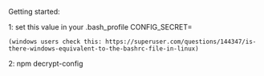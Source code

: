 Getting started:

  1: set this value in your .bash_profile
    CONFIG_SECRET=<get this key from Holt please>

    (windows users check this: https://superuser.com/questions/144347/is-there-windows-equivalent-to-the-bashrc-file-in-linux)

  2: npm decrypt-config

